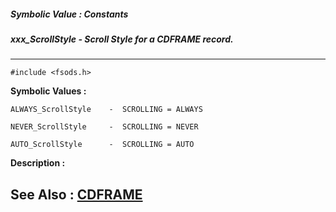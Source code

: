 ##### Symbolic Value : Constants
##### xxx_ScrollStyle - Scroll Style for a CDFRAME record.
---
```
#include <fsods.h>
```

**Symbolic Values :**

	ALWAYS_ScrollStyle	  -  SCROLLING = ALWAYS

	NEVER_ScrollStyle	  -  SCROLLING = NEVER

	AUTO_ScrollStyle	  -  SCROLLING = AUTO


**Description :**




**See Also :**
[CDFRAME](/domino-c-api-docs/reference/Data/CDFRAME)
---

